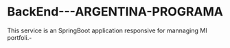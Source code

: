 # BackEnd---ARGENTINA-PROGRAMA
This service is an SpringBoot application responsive for mannaging MI portfoli.-
